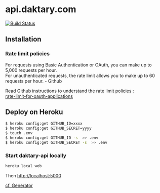 # api.daktary.com

[![Build Status](https://travis-ci.org/daktary-team/api.daktary.com.svg?branch=master)](https://travis-ci.org/daktary-team/api.daktary.com)

## Installation

### Rate limit policies

For requests using Basic Authentication or OAuth, you can make up to 5,000 requests per hour.  
For unauthenticated requests, the rate limit allows you to make up to 60 requests per hour. - Github

Read Github instructions to understand the rate limit policies :  
[rate-limit-for-oauth-applications](https://developer.github.com/v3/#increasing-the-unauthenticated-rate-limit-for-oauth-applications)

## Deploy on Heroku

```bash
$ heroku config:get GITHUB_ID=xxxx
$ heroku config:get GITHUB_SECRET=yyyy
$ touch .env
$ heroku config:get GITHUB_ID -s  >> .env
$ heroku config:get GITHUB_SECRET -s  >> .env
```

### Start daktary-api locally

```bash
heroku local web
```

Then [http://localhost:5000](http://localhost:5000)

[cf. Generator](https://github.com/DrkSephy/es6-cheatsheet)
